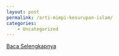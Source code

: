 ```yaml
---
layout: post
permalink: /arti-mimpi-kesurupan-islam/
categories:
    - Uncategorized
---
```


[Baca Selengkapnya](/08)